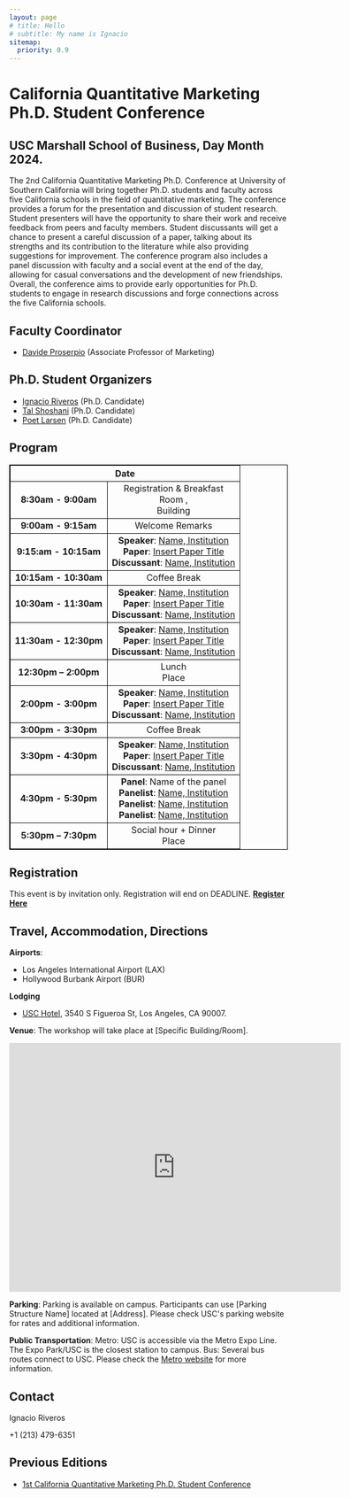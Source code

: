 ```yaml
---
layout: page
# title: Hello
# subtitle: My name is Ignacio
sitemap:
  priority: 0.9
---
```


<style>
table {
  border-collapse: collapse;
}

table, th, td {
  border: 1px solid black;
  text-align: center; /* Aligns the text to the center */
}
</style>

# California Quantitative Marketing Ph.D. Student Conference

## USC Marshall School of Business, Day Month 2024.

The 2nd California Quantitative Marketing Ph.D. Conference at University of Southern California will bring together Ph.D. students and faculty across five California schools in the field of quantitative marketing. The conference provides a forum for the presentation and discussion of student research. Student presenters will have the opportunity to share their work and receive feedback from peers and faculty members. Student discussants will get a chance to present a careful discussion of a paper, talking about its strengths and its contribution to the literature while also providing suggestions for improvement. The conference program also includes a panel discussion with faculty and a social event at the end of the day, allowing for casual conversations and the development of new friendships. Overall, the conference aims to provide early opportunities for Ph.D. students to engage in research discussions and forge connections across the five California schools.


## Faculty Coordinator
- [Davide Proserpio](https://www.marshall.usc.edu/personnel/davide-proserpio) (Associate Professor of Marketing)

## Ph.D. Student Organizers
- [Ignacio Riveros](https://www.marshall.usc.edu/personnel/ignacio-riveros) (Ph.D. Candidate)
- [Tal Shoshani](https://www.marshall.usc.edu/personnel/tal-shoshani)  (Ph.D. Candidate)
- [Poet Larsen](https://www.marshall.usc.edu/personnel/poet-larsen)  (Ph.D. Candidate)

## Program
<table>
  <tr>
    <th colspan="2">Date</th>
  </tr>
  <tr>
    <td> <b>8:30am - 9:00am</b> </td>
    <td>	Registration & Breakfast <br>
          Room , <br>
          Building</td>
  </tr>
  <tr>
    <td> <b>9:00am - 9:15am</b> </td>
    <td> Welcome Remarks </td>
  </tr>
  <tr>
    <td> <b>9:15:am - 10:15am</b> </td>
    <td> <b>Speaker</b>: <a href="https://www.example.com">Name, Institution</a> <br>
        <b>Paper</b>: <a href="https://www.example.com">Insert Paper Title</a> <br>
        <b>Discussant</b>: <a href="https://www.example.com">Name, Institution</a> </td>
  </tr>
  <tr>
    <td> <b>10:15am - 10:30am</b> </td>
    <td> Coffee Break </td>
  </tr>
  <tr>
    <td> <b>10:30am - 11:30am</b> </td>
    <td> <b>Speaker</b>: <a href="https://www.example.com">Name, Institution</a> <br>
        <b>Paper</b>: <a href="https://www.example.com">Insert Paper Title</a> <br>
        <b>Discussant</b>: <a href="https://www.example.com">Name, Institution</a> </td>
  </tr>
  <tr>
    <td> <b>11:30am - 12:30pm</b> </td>
    <td> <b>Speaker</b>: <a href="https://www.example.com">Name, Institution</a> <br>
        <b>Paper</b>: <a href="https://www.example.com">Insert Paper Title</a> <br>
        <b>Discussant</b>: <a href="https://www.example.com">Name, Institution</a> </td>
  </tr>
  <tr>
    <td> <b>12:30pm – 2:00pm</b> </td>
    <td> Lunch <br> Place </td>
  </tr>
  <tr>
    <td> <b>2:00pm - 3:00pm</b> </td>
    <td> <b>Speaker</b>: <a href="https://www.example.com">Name, Institution</a> <br>
        <b>Paper</b>: <a href="https://www.example.com">Insert Paper Title</a> <br>
        <b>Discussant</b>: <a href="https://www.example.com">Name, Institution</a> </td>
  </tr>
  <tr>
    <td> <b>3:00pm - 3:30pm</b> </td>
    <td> Coffee Break </td>
  </tr>
  <tr>
    <td> <b>3:30pm - 4:30pm</b> </td>
    <td> <b>Speaker</b>: <a href="https://www.example.com">Name, Institution</a> <br>
        <b>Paper</b>: <a href="https://www.example.com">Insert Paper Title</a> <br>
        <b>Discussant</b>: <a href="https://www.example.com">Name, Institution</a> </td>
  </tr>
  <tr>
    <td> <b>4:30pm - 5:30pm</b> </td>
    <td> <b>Panel</b>: Name of the panel <br>
        <b>Panelist</b>: <a href="https://www.example.com">Name, Institution</a> <br>
        <b>Panelist</b>: <a href="https://www.example.com">Name, Institution</a> <br>
        <b>Panelist</b>: <a href="https://www.example.com">Name, Institution</a> <br>
    </td>
  </tr>
  <tr>
    <td> <b>5:30pm – 7:30pm</b> </td>
    <td> Social hour + Dinner <br> Place </td>
  </tr>
</table>


## Registration
This event is by invitation only. Registration will end on DEADLINE.
**[Register Here](https://docs.google.com/forms/d/e/1FAIpQLSe9vqEPPscsIziADM-i5fSl1cHyTUs05NZHYhXhrbsP-mQbMA/viewform?usp=sf_link)**


## Travel, Accommodation, Directions

**Airports**:
- Los Angeles International Airport (LAX)
- Hollywood Burbank Airport (BUR)

**Lodging**
- [USC Hotel](https://uschotel.usc.edu), 3540 S Figueroa St, Los Angeles, CA 90007.

**Venue**:
The workshop will take place at [Specific Building/Room].
<iframe src="https://www.google.com/maps/embed?pb=!1m18!1m12!1m3!1d5485.094901784897!2d-118.28909116605334!3d34.018574839525556!2m3!1f0!2f0!3f0!3m2!1i1024!2i768!4f13.1!3m3!1m2!1s0x80c2c7e61a5fe2a5%3A0xd5c93aafa6055e2e!2sEscuela%20de%20negocios%20Marshall!5e0!3m2!1ses-419!2sus!4v1701995666735!5m2!1ses-419!2sus" width="600" height="450" style="border:0;" allowfullscreen="" loading="lazy" referrerpolicy="no-referrer-when-downgrade"></iframe> 

**Parking**:
Parking is available on campus. Participants can use [Parking Structure Name] located at [Address].
Please check USC's parking website for rates and additional information.

**Public Transportation**:
Metro: USC is accessible via the Metro Expo Line. The Expo Park/USC is the closest station to campus.
Bus: Several bus routes connect to USC. Please check the [Metro website](https://www.metro.net/riding/maps/) for more information.

## Contact

Ignacio Riveros

+1 (213) 479-6351

## Previous Editions
- [1st California Quantitative Marketing Ph.D. Student Conference](https://www.gsb.stanford.edu/faculty-research/faculty/conferences/california-quantitative-marketing-phd-conference)

